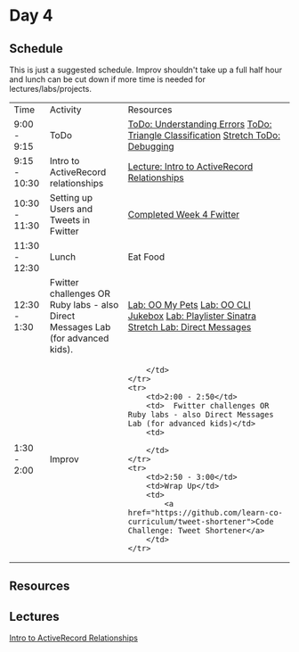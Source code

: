# Day 4

## Schedule

This is just a suggested schedule. Improv shouldn't take up a full half hour and lunch can be cut down if more time is needed for lectures/labs/projects.

<table>
    <tr>
        <td>Time</td>
        <td>Activity</td>
        <td>Resources</td>
    </tr>
    <tr>
        <td>9:00 - 9:15</td>
        <td>ToDo</td>
        <td>
            <a href="https://github.com/learn-co-curriculum/hs-understanding-errors">ToDo: Understanding Errors</a>
            <a href="https://github.com/learn-co-curriculum/triangle-classification">ToDo: Triangle Classification</a>
            <a href="https://github.com/learn-co-curriculum/debug-me">Stretch ToDo: Debugging</a>
        </td>
    </tr>
    <tr>
        <td>9:15 - 10:30</td>
        <td>Intro to ActiveRecord relationships</td>
        <td>
            <a href="lectures/intro-to-activerecord-relationships">Lecture: Intro to ActiveRecord Relationships</a>
        </td>
    </tr>
    <tr>
        <td>10:30 - 11:30</td>
        <td>Setting up Users and Tweets in Fwitter</td>
        <td>
            <a href="https://github.com/learn-co-curriculum/hs-advanced-ruby-sinatra-template/tree/week-4">Completed Week 4 Fwitter</a>
        </td>
    </tr>
    <tr>
        <td>11:30 - 12:30</td>
        <td>Lunch</td>
        <td>
            Eat Food
        </td>
    </tr>
    <tr>
        <td>12:30 - 1:30</td>
        <td>Fwitter challenges OR Ruby labs - also Direct Messages Lab (for advanced kids).</td>
        <td>
            <a href="https://github.com/learn-co-curriculum/OO-my-pets">Lab: OO My Pets</a>
            <a href="https://github.com/learn-co-curriculum/jukebox-cli">Lab: OO CLI Jukebox</a>
            <a href="https://github.com/learn-co-curriculum/playlister-sinatra">Lab: Playlister Sinatra</a>
            <a href="https://github.com/learn-co-curriculum/hs-fwitter-ar-relationships-lab">Stretch Lab: Direct Messages</a>
        </td>
    </tr>
    <tr>
        <td>1:30 - 2:00</td>
        <td>  Improv</td>
        <td>

        </td>
    </tr>
    <tr>
        <td>2:00 - 2:50</td>
        <td>  Fwitter challenges OR Ruby labs - also Direct Messages Lab (for advanced kids)</td>
        <td>

        </td>
    </tr>
    <tr>
        <td>2:50 - 3:00</td>
        <td>Wrap Up</td>
        <td>
            <a href="https://github.com/learn-co-curriculum/tweet-shortener">Code Challenge: Tweet Shortener</a>
        </td>
    </tr>
</table>

## Resources

## Lectures
[Intro to ActiveRecord Relationships](lectures/intro-to-activerecord-relationships)